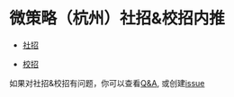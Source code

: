 # 微策略（杭州）社招&校招内推
- [社招](https://github.com/AChaoZJU/MSTR-Internal-Recommended/blob/master/social-recruitment.md)

- [校招](https://github.com/AChaoZJU/MSTR-Internal-Recommended/blob/master/%E6%A0%A1%E6%8B%9B.md)

如果对社招&校招有问题，你可以查看[Q&A](https://github.com/AChaoZJU/MSTR-Internal-Recommended/issues/2), 或创建[issue](https://github.com/AChaoZJU/MSTR-Internal-Recommended/issues)
